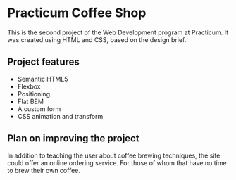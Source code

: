 # Practicum Coffee Shop

This is the second project of the Web Development program at Practicum. It was created using HTML and CSS, based on the design brief.

## Project features

- Semantic HTML5
- Flexbox
- Positioning
- Flat BEM
- A custom form
- CSS animation and transform

## Plan on improving the project

In addition to teaching the user about coffee brewing techniques, the site could offer an online ordering service. For those of whom that have no time to brew their own coffee.
